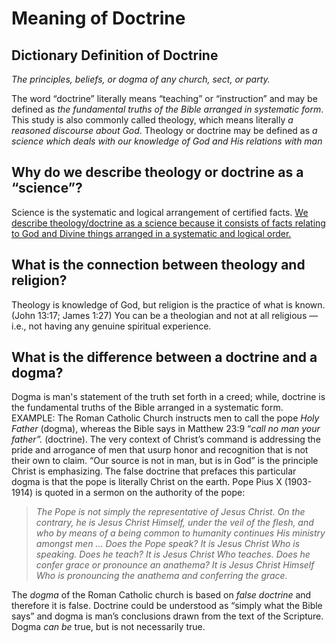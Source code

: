 <h1>Meaning of Doctrine</h1>
<h2>Dictionary Definition of Doctrine</h2>
<p><i>The principles&#44; beliefs&#44; or dogma of any church&#44; sect&#44; or party.</i> </p>
<p>The word &ldquo;doctrine&rdquo; literally means &ldquo;teaching&rdquo; or &ldquo;instruction&rdquo; and may be defined as <i>the fundamental truths of the Bible arranged in systematic form</i>. This study is also commonly called theology&#44; which means literally <i>a reasoned discourse about God</i>. Theology or doctrine may be defined as <i>a science which deals with our knowledge of God and His relations with man</i></p>
<h2>Why do we describe theology or doctrine as a &ldquo;science&rdquo;?</h2>
<p>Science is the systematic and logical arrangement of certified facts. <u>We describe theology/doctrine as a science because it consists of facts relating to God and Divine things arranged in a systematic and logical order.</u></p>
<h2>What is the connection between theology and religion?</h2>
<p>Theology is knowledge of God&#44; but religion is the practice of what is known. (John 13:17; James 1:27) You can be a theologian and not at all religious &mdash; i.e.&#44; not having any genuine spiritual experience. </p>
<h2>What is the difference between a doctrine and a dogma?</h2>
<p>Dogma is man&apos;s statement of the truth set forth in a creed; while&#44; doctrine is the fundamental truths of the Bible arranged in a systematic form. EXAMPLE: The Roman Catholic Church instructs men to call the pope <i>Holy Father</i> (dogma)&#44; whereas the Bible says in Matthew 23:9 &ldquo;<i>call no man your father&rdquo;. </i>(doctrine). The very context of Christ’s command is addressing the pride and arrogance of men that usurp honor and recognition that is not their own to claim. &ldquo;Our source is not in man&#44; but is in God&rdquo; is the principle Christ is emphasizing. The false doctrine that prefaces this particular dogma is that the pope is literally Christ on the earth. Pope Pius X (1903-1914) is quoted in a sermon on the authority of the pope: </p>
<blockquote class='quote'><i> The Pope is not simply the representative of Jesus Christ. On the contrary&#44; he is Jesus Christ Himself&#44; under the veil of the flesh&#44; and who by means of a being common to humanity continues His ministry amongst men ... Does the Pope speak? It is Jesus Christ Who is speaking. Does he teach? It is Jesus Christ Who teaches. Does he confer grace or pronounce an anathema? It is Jesus Christ Himself Who is pronouncing the anathema and conferring the grace. </i></blockquote>
<p>The <i>dogma</i> of the Roman Catholic church is based on <i>false doctrine</i> and therefore it is false. Doctrine could be understood as &ldquo;simply what the Bible says&rdquo; and dogma is man’s conclusions drawn from the text of the Scripture. Dogma <i>can be</i> true&#44; but is not necessarily true. </p>